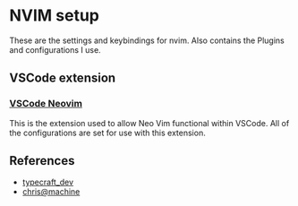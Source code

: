 # NVIM setup

These are the settings and keybindings for nvim. Also contains the Plugins and configurations I use.

## VSCode extension

### [VSCode Neovim](https://marketplace.visualstudio.com/items?itemName=asvetliakov.vscode-neovim)

This is the extension used to allow Neo Vim functional within VSCode. All of the configurations are
set for use with this extension.

## References

- [typecraft_dev](https://www.youtube.com/watch?v=zHTeCSVAFNY&list=PLsz00TDipIffreIaUNk64KxTIkQaGguqn)
- [chris@machine](https://www.youtube.com/watch?v=ctH-a-1eUME&list=PLhoH5vyxr6Qq41NFL4GvhFp-WLd5xzIzZ)

